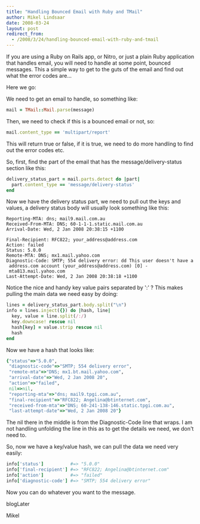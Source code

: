 ```yaml
---
title: "Handling Bounced Email with Ruby and TMail"
author: Mikel Lindsaar
date: 2008-03-24
layout: post
redirect_from:
  - /2008/3/24/handling-bounced-email-with-ruby-and-tmail
---
```

If you are using a Ruby on Rails app, or Nitro, or just a plain Ruby
application that handles email, you will need to handle at some point,
bounced messages. This a simple way to get to the guts of the email and
find out what the error codes are...

Here we go:

We need to get an email to handle, so something like:

``` ruby
mail = TMail::Mail.parse(message)
```

Then, we need to check if this is a bounced email or not, so:

``` ruby
mail.content_type == 'multipart/report'
```

This will return true or false, if it is true, we need to do more
handling to find out the error codes etc.

So, first, find the part of the email that has the
message/delivery-status section like this:

``` ruby
delivery_status_part = mail.parts.detect do |part|
  part.content_type == 'message/delivery-status'
end
```

Now we have the delivery status part, we need to pull out the keys and
values, a delivery status body will usually look something like this:

``` shell
Reporting-MTA: dns; mail9.mail.com.au
Received-From-MTA: DNS; 60-1-1-1.static.mail.com.au
Arrival-Date: Wed, 2 Jan 2008 20:38:15 +1100

Final-Recipient: RFC822; your_address@address.com
Action: failed
Status: 5.0.0
Remote-MTA: DNS; mx1.mail.yahoo.com
Diagnostic-Code: SMTP; 554 delivery error: dd This user doesn't have a
 address.com account (your_address@address.com) [0] -
 mta813.mail.yahoo.com
Last-Attempt-Date: Wed, 2 Jan 2008 20:38:18 +1100
```

Notice the nice and handy key value pairs separated by ':' ? This makes
pulling the main data we need easy by doing:

``` ruby
lines = delivery_status_part.body.split("\n")
info = lines.inject({}) do |hash, line|
  key, value = line.split(/:/) 
  key.downcase! rescue nil
  hash[key] = value.strip rescue nil 
  hash 
end
```

Now we have a hash that looks like:

``` ruby
{"status"=>"5.0.0",
 "diagnostic-code"=>"SMTP; 554 delivery error",
 "remote-mta"=>"DNS; mx1.bt.mail.yahoo.com",
 "arrival-date"=>"Wed, 2 Jan 2008 20",
 "action"=>"failed",
 nil=>nil,
 "reporting-mta"=>"dns; mail9.tpgi.com.au",
 "final-recipient"=>"RFC822; Angelina@btinternet.com",
 "received-from-mta"=>"DNS; 60-241-138-146.static.tpgi.com.au",
 "last-attempt-date"=>"Wed, 2 Jan 2008 20"}
```

The nil there in the middle is from the Diagnostic-Code line that wraps.
I am not handling unfolding the line in this as to get the details we
need, we don't need to.

So, now we have a key/value hash, we can pull the data we need very
easily:

``` ruby
info['status']          #=> "5.0.0"
info['final-recipient'] #=> "RFC822; Angelina@btinternet.com"
info['action']          #=> "failed"
info['diagnostic-code'] #=> "SMTP; 554 delivery error"
```

Now you can do whatever you want to the message.

blogLater

Mikel

